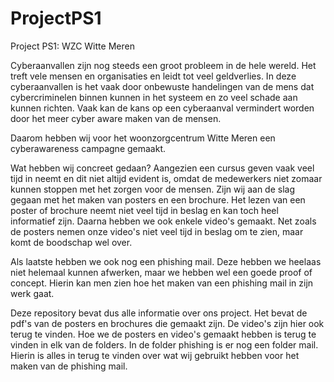 # ProjectPS1
Project PS1: WZC Witte Meren

Cyberaanvallen zijn nog steeds een groot probleem in de hele wereld. Het treft vele mensen en organisaties en leidt tot veel geldverlies. In deze cyberaanvallen is het vaak door onbewuste handelingen van de mens dat cybercriminelen binnen kunnen in het systeem en zo veel schade aan kunnen richten. Vaak kan de kans op een cyberaanval vermindert worden door het meer cyber aware maken van de mensen.

Daarom hebben wij voor het woonzorgcentrum Witte Meren een cyberawareness campagne gemaakt.

Wat hebben wij concreet gedaan? Aangezien een cursus geven vaak veel tijd in neemt en dit niet altijd evident is, omdat de medewerkers niet zomaar kunnen stoppen met het zorgen voor de mensen. Zijn wij aan de slag gegaan met het maken van posters en een brochure. Het lezen van een poster of brochure neemt niet veel tijd in beslag en kan toch heel informatief zijn. Daarna hebben we ook enkele video's gemaakt. Net zoals de posters nemen onze video's niet veel tijd in beslag om te zien, maar komt de boodschap wel over.

Als laatste hebben we ook nog een phishing mail. Deze hebben we heelaas niet helemaal kunnen afwerken, maar we hebben wel een goede proof of concept. Hierin kan men zien hoe het maken van een phishing mail in zijn werk gaat.

Deze repository bevat dus alle informatie over ons project. Het bevat de pdf's van de posters en brochures die gemaakt zijn. De video's zijn hier ook terug te vinden. Hoe we de posters en video's gemaakt hebben is terug te vinden in elk van de folders. In de folder phishing is er nog een folder mail. Hierin is alles in terug te vinden over wat wij gebruikt hebben voor het maken van de phishing mail. 
